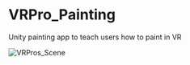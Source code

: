 # VRPro_Painting
Unity painting app to teach users how to paint in VR

![VRPros_Scene](https://github.com/El-Beetor/VRPro_Painting/assets/72899378/41bf0668-b56c-482b-b5a6-6b9be712c8be)
